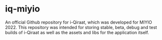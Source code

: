 # iq-miyio
An official Github repository for i-Qiraat, which was developed for MIYIO 2022. This repository was intended for storing stable, beta, debug and test builds of i-Qiraat as well as the assets and libs for the application itself.
